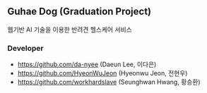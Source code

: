 ## Guhae Dog (Graduation Project)
웹기반 AI 기술을 이용한 반려견 헬스케어 서비스

### Developer
- https://github.com/da-nyee (Daeun Lee, 이다은)
- https://github.com/HyeonWuJeon (Hyeonwu Jeon, 전현우)
- https://github.com/workhardslave (Seunghwan Hwang, 황승환)